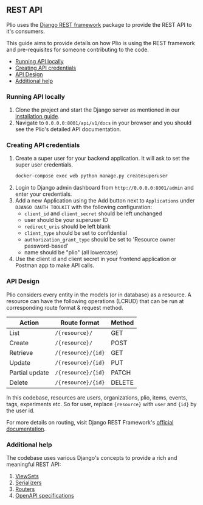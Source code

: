 ## REST API
Plio uses the [Django REST framework](https://www.django-rest-framework.org/) package to provide the REST API to it's consumers.

This guide aims to provide details on how Plio is using the REST framework and pre-requisites for someone contributing to the code.

  - [Running API locally](#running-api-locally)
  - [Creating API credentials](#creating-api-credentials)
  - [API Design](#api-design)
  - [Additional help](#additional-help)

### Running API locally
1. Clone the project and start the Django server as mentioned in our [installation guide](INSTALLATION.md).
2. Navigate to `0.0.0.0:8001/api/v1/docs` in your browser and you should see the Plio's detailed API documentation.

### Creating API credentials
1. Create a super user for your backend application. It will ask to set the super user credentials.
    ```sh
    docker-compose exec web python manage.py createsuperuser
    ```
2. Login to Django admin dashboard from `http://0.0.0.0:8001/admin` and enter your credentials.
3. Add a new Application using the Add button next to `Applications` under `DJANGO OAUTH TOOLKIT` with the following configuration:
   - `client_id` and `client_secret` should be left unchanged
   - user should be your superuser ID
   - `redirect_uris` should be left blank
   - `client_type` should be set to confidential
   - `authorization_grant_type` should be set to 'Resource owner password-based'
   - name should be "plio" (all lowercase)
4. Use the client id and client secret in your frontend application or Postman app to make API calls.

### API Design
Plio considers every entity in the models (or in database) as a resource. A resource can have the following operations (LCRUD) that can be run at corresponding route format & request method.

| Action         | Route format       | Method |
|----------------|--------------------|--------|
| List           | `/{resource}/`     | GET    |
| Create         | `/{resource}/`     | POST   |
| Retrieve       | `/{resource}/{id}` | GET    |
| Update         | `/{resource}/{id}` | PUT    |
| Partial update | `/{resource}/{id}` | PATCH  |
| Delete         | `/{resource}/{id}` | DELETE |

In this codebase, resources are users, organizations, plio, items, events, tags, experiments etc. So for user, replace `{resource}` with `user` and `{id}` by the user id.

For more details on routing, visit Django REST Framework's [official documentation](https://www.django-rest-framework.org/api-guide/routers/).

### Additional help
The codebase uses various Django's concepts to provide a rich and meaningful REST API:
1. [ViewSets](https://www.django-rest-framework.org/api-guide/viewsets/)
2. [Serializers](https://www.django-rest-framework.org/api-guide/serializers/)
3. [Routers](https://www.django-rest-framework.org/api-guide/routers/)
4. [OpenAPI specifications](https://swagger.io/docs/specification/about/)

